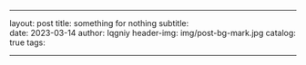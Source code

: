 
---
layout:     post
title:      something for nothing
subtitle:   
date:       2023-03-14
author:     Iqgniy
header-img: img/post-bg-mark.jpg
catalog: true
tags:

---

